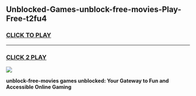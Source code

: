 
## Unblocked-Games-unblock-free-movies-Play-Free-t2fu4
<h3>
<a href="https://premium76.site?title=unblock-free-movies&ref=21A">CLICK TO PLAY</a></h3>
<hr>

<h3>
<a href="https://premium76.site?title=unblock-free-movies&ref=21A">CLICK 2 PLAY</a>
  
</h3>

<a href="https://premium76.site?title=unblock-free-movies&ref=21A"><img src="https://clearcache.store/games.png"></a>


**unblock-free-movies games unblocked: Your Gateway to Fun and Accessible Online Gaming**
